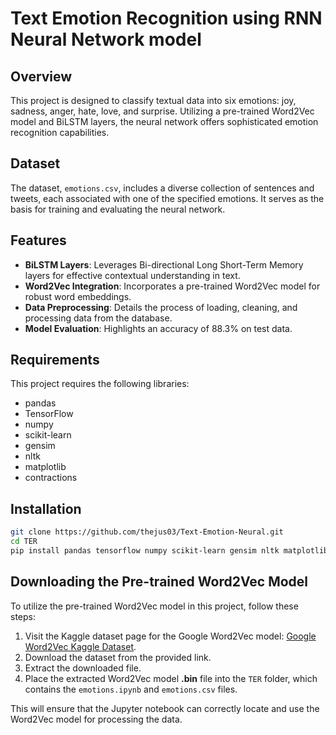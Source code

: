 # Text Emotion Recognition using RNN Neural Network model 

## Overview
This project is designed to classify textual data into six emotions: joy, sadness, anger, hate, love, and surprise. Utilizing a pre-trained Word2Vec model and BiLSTM layers, the neural network offers sophisticated emotion recognition capabilities.

## Dataset
The dataset, `emotions.csv`, includes a diverse collection of sentences and tweets, each associated with one of the specified emotions. It serves as the basis for training and evaluating the neural network.

## Features
- **BiLSTM Layers**: Leverages Bi-directional Long Short-Term Memory layers for effective contextual understanding in text.
- **Word2Vec Integration**: Incorporates a pre-trained Word2Vec model for robust word embeddings.
- **Data Preprocessing**: Details the process of loading, cleaning, and processing data from the database.
- **Model Evaluation**: Highlights an accuracy of 88.3% on test data.

## Requirements

This project requires the following libraries:

- pandas
- TensorFlow
- numpy
- scikit-learn
- gensim
- nltk
- matplotlib
- contractions

## Installation
```bash
git clone https://github.com/thejus03/Text-Emotion-Neural.git
cd TER
pip install pandas tensorflow numpy scikit-learn gensim nltk matplotlib contractions
```

## Downloading the Pre-trained Word2Vec Model

To utilize the pre-trained Word2Vec model in this project, follow these steps:

1. Visit the Kaggle dataset page for the Google Word2Vec model: [Google Word2Vec Kaggle Dataset](https://www.kaggle.com/datasets/sugataghosh/google-word2vec).
2. Download the dataset from the provided link.
3. Extract the downloaded file.
4. Place the extracted Word2Vec model **.bin** file into the `TER` folder, which contains the `emotions.ipynb` and `emotions.csv` files.

This will ensure that the Jupyter notebook can correctly locate and use the Word2Vec model for processing the data.



